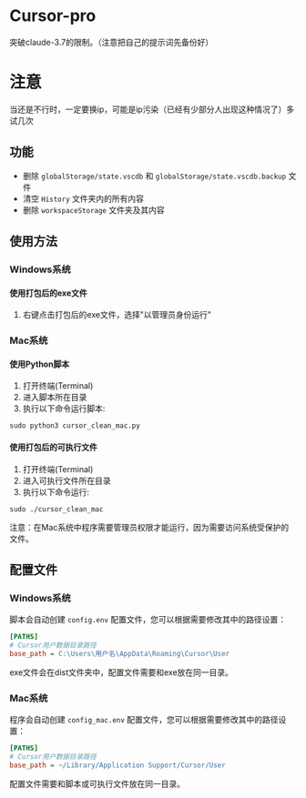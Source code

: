 # Cursor-pro

突破claude-3.7的限制。（注意把自己的提示词先备份好）
# 注意
当还是不行时，一定要换ip，可能是ip污染（已经有少部分人出现这种情况了）多试几次

## 功能

* 删除 `globalStorage/state.vscdb` 和 `globalStorage/state.vscdb.backup` 文件
* 清空 `History` 文件夹内的所有内容
* 删除 `workspaceStorage` 文件夹及其内容

## 使用方法

### Windows系统

#### 使用打包后的exe文件

1. 右键点击打包后的exe文件，选择"以管理员身份运行"

### Mac系统

#### 使用Python脚本

1. 打开终端(Terminal)
2. 进入脚本所在目录
3. 执行以下命令运行脚本:
```
sudo python3 cursor_clean_mac.py
```

#### 使用打包后的可执行文件

1. 打开终端(Terminal)
2. 进入可执行文件所在目录
3. 执行以下命令运行:
```
sudo ./cursor_clean_mac
```

注意：在Mac系统中程序需要管理员权限才能运行，因为需要访问系统受保护的文件。

## 配置文件

### Windows系统

脚本会自动创建 `config.env` 配置文件，您可以根据需要修改其中的路径设置：

```ini
[PATHS]
# Cursor用户数据目录路径
base_path = C:\Users\用户名\AppData\Roaming\Cursor\User
```
exe文件会在dist文件夹中，配置文件需要和exe放在同一目录。

### Mac系统

程序会自动创建 `config_mac.env` 配置文件，您可以根据需要修改其中的路径设置：

```ini
[PATHS]
# Cursor用户数据目录路径
base_path = ~/Library/Application Support/Cursor/User
```

配置文件需要和脚本或可执行文件放在同一目录。